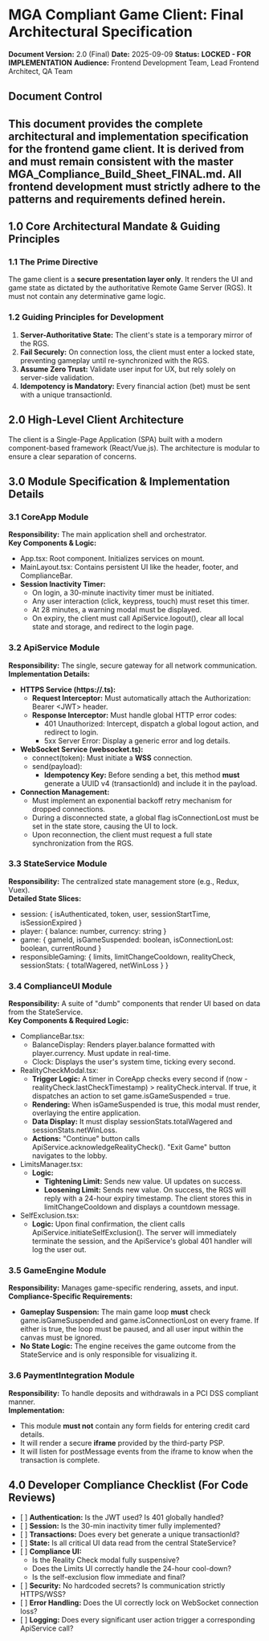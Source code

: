 # **MGA Compliant Game Client: Final Architectural Specification**

**Document Version:** 2.0 (Final) **Date:** 2025-09-09 **Status:** **LOCKED \- FOR IMPLEMENTATION** **Audience:** Frontend Development Team, Lead Frontend Architect, QA Team

## **Document Control**

## **This document provides the complete architectural and implementation specification for the frontend game client. It is derived from and must remain consistent with the master MGA\_Compliance\_Build\_Sheet\_FINAL.md. All frontend development must strictly adhere to the patterns and requirements defined herein.**

## **1.0 Core Architectural Mandate & Guiding Principles**

### **1.1 The Prime Directive**

The game client is a **secure presentation layer only**. It renders the UI and game state as dictated by the authoritative Remote Game Server (RGS). It must not contain any determinative game logic.

### **1.2 Guiding Principles for Development**

1. **Server-Authoritative State:** The client's state is a temporary mirror of the RGS.  
2. **Fail Securely:** On connection loss, the client must enter a locked state, preventing gameplay until re-synchronized with the RGS.  
3. **Assume Zero Trust:** Validate user input for UX, but rely solely on server-side validation.  
4. **Idempotency is Mandatory:** Every financial action (bet) must be sent with a unique transactionId.

## **2.0 High-Level Client Architecture**

The client is a Single-Page Application (SPA) built with a modern component-based framework (React/Vue.js). The architecture is modular to ensure a clear separation of concerns.

## **3.0 Module Specification & Implementation Details**

### **3.1 CoreApp Module**

**Responsibility:** The main application shell and orchestrator.  
**Key Components & Logic:**

* App.tsx: Root component. Initializes services on mount.  
* MainLayout.tsx: Contains persistent UI like the header, footer, and ComplianceBar.  
* **Session Inactivity Timer:**  
  * On login, a 30-minute inactivity timer must be initiated.  
  * Any user interaction (click, keypress, touch) must reset this timer.  
  * At 28 minutes, a warning modal must be displayed.  
  * On expiry, the client must call ApiService.logout(), clear all local state and storage, and redirect to the login page.

### **3.2 ApiService Module**

**Responsibility:** The single, secure gateway for all network communication.  
**Implementation Details:**

* **HTTPS Service (https://.ts):**  
  * **Request Interceptor:** Must automatically attach the Authorization: Bearer \<JWT\> header.  
  * **Response Interceptor:** Must handle global HTTP error codes:  
    * 401 Unauthorized: Intercept, dispatch a global logout action, and redirect to login.  
    * 5xx Server Error: Display a generic error and log details.  
* **WebSocket Service (websocket.ts):**  
  * connect(token): Must initiate a **WSS** connection.  
  * send(payload):  
    * **Idempotency Key:** Before sending a bet, this method **must** generate a UUID v4 (transactionId) and include it in the payload.  
* **Connection Management:**  
  * Must implement an exponential backoff retry mechanism for dropped connections.  
  * During a disconnected state, a global flag isConnectionLost must be set in the state store, causing the UI to lock.  
  * Upon reconnection, the client must request a full state synchronization from the RGS.

### **3.3 StateService Module**

**Responsibility:** The centralized state management store (e.g., Redux, Vuex).  
**Detailed State Slices:**

* session: { isAuthenticated, token, user, sessionStartTime, isSessionExpired }  
* player: { balance: number, currency: string }  
* game: { gameId, isGameSuspended: boolean, isConnectionLost: boolean, currentRound }  
* responsibleGaming: { limits, limitChangeCooldown, realityCheck, sessionStats: { totalWagered, netWinLoss } }

### **3.4 ComplianceUI Module**

**Responsibility:** A suite of "dumb" components that render UI based on data from the StateService.  
**Key Components & Required Logic:**

* ComplianceBar.tsx:  
  * BalanceDisplay: Renders player.balance formatted with player.currency. Must update in real-time.  
  * Clock: Displays the user's system time, ticking every second.  
* RealityCheckModal.tsx:  
  * **Trigger Logic:** A timer in CoreApp checks every second if (now \- realityCheck.lastCheckTimestamp) \> realityCheck.interval. If true, it dispatches an action to set game.isGameSuspended \= true.  
  * **Rendering:** When isGameSuspended is true, this modal must render, overlaying the entire application.  
  * **Data Display:** It must display sessionStats.totalWagered and sessionStats.netWinLoss.  
  * **Actions:** "Continue" button calls ApiService.acknowledgeRealityCheck(). "Exit Game" button navigates to the lobby.  
* LimitsManager.tsx:  
  * **Logic:**  
    * **Tightening Limit:** Sends new value. UI updates on success.  
    * **Loosening Limit:** Sends new value. On success, the RGS will reply with a 24-hour expiry timestamp. The client stores this in limitChangeCooldown and displays a countdown message.  
* SelfExclusion.tsx:  
  * **Logic:** Upon final confirmation, the client calls ApiService.initiateSelfExclusion(). The server will immediately terminate the session, and the ApiService's global 401 handler will log the user out.

### **3.5 GameEngine Module**

**Responsibility:** Manages game-specific rendering, assets, and input.  
**Compliance-Specific Requirements:**

* **Gameplay Suspension:** The main game loop **must** check game.isGameSuspended and game.isConnectionLost on every frame. If either is true, the loop must be paused, and all user input within the canvas must be ignored.  
* **No State Logic:** The engine receives the game outcome from the StateService and is only responsible for visualizing it.

### **3.6 PaymentIntegration Module**

**Responsibility:** To handle deposits and withdrawals in a PCI DSS compliant manner.  
**Implementation:**

* This module **must not** contain any form fields for entering credit card details.  
* It will render a secure **iframe** provided by the third-party PSP.  
* It will listen for postMessage events from the iframe to know when the transaction is complete.

## **4.0 Developer Compliance Checklist (For Code Reviews)**

* \[ \] **Authentication:** Is the JWT used? Is 401 globally handled?  
* \[ \] **Session:** Is the 30-min inactivity timer fully implemented?  
* \[ \] **Transactions:** Does every bet generate a unique transactionId?  
* \[ \] **State:** Is all critical UI data read from the central StateService?  
* \[ \] **Compliance UI:**  
  * Is the Reality Check modal fully suspensive?  
  * Does the Limits UI correctly handle the 24-hour cool-down?  
  * Is the self-exclusion flow immediate and final?  
* \[ \] **Security:** No hardcoded secrets? Is communication strictly HTTPS/WSS?  
* \[ \] **Error Handling:** Does the UI correctly lock on WebSocket connection loss?  
* \[ \] **Logging:** Does every significant user action trigger a corresponding ApiService call?
